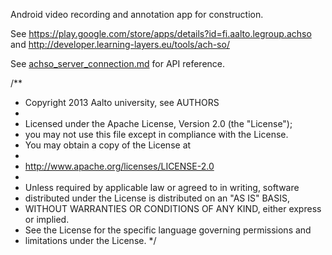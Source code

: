 Android video recording and annotation app for construction.

See https://play.google.com/store/apps/details?id=fi.aalto.legroup.achso
and
http://developer.learning-layers.eu/tools/ach-so/

See [achso_server_connection.md](achso_server_connection.md) for API reference.

/**
 * Copyright 2013 Aalto university, see AUTHORS
 *
 * Licensed under the Apache License, Version 2.0 (the "License");
 * you may not use this file except in compliance with the License.
 * You may obtain a copy of the License at
 *
 * http://www.apache.org/licenses/LICENSE-2.0
 *
 * Unless required by applicable law or agreed to in writing, software
 * distributed under the License is distributed on an "AS IS" BASIS,
 * WITHOUT WARRANTIES OR CONDITIONS OF ANY KIND, either express or implied.
 * See the License for the specific language governing permissions and
 * limitations under the License.
 */
